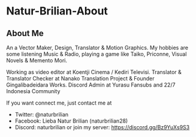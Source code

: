 # Natur-Brilian-About
## About Me

An a Vector Maker, Design, Translator & Motion Graphics.
My hobbies are some listening Music & Radio, playing a game like Taiko, Priconne, Visual Novels & Memento Mori.

Working as video editor at Koentji Cinema / Kediri Televisi.
Translator & Translator Checker at Nanako Translation Project & Founder Gingalibadeidara Works.
Discord Admin at Yurasu Fansubs and 22/7 Indonesia Community

If you want connect me, just contact me at

- Twitter: @naturbrilian
- Facebook: Lieba Natur Brilian (naturbrilian28)
- Discord: naturbrilian or join my server: https://discord.gg/Bz9YuXs9S3

